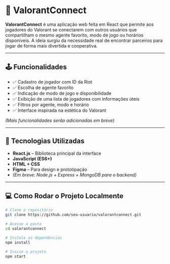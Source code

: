 # 🎯 ValorantConnect

**ValorantConnect** é uma aplicação web feita em React que permite aos jogadores do Valorant se conectarem com outros usuários que compartilham o mesmo agente favorito, modo de jogo ou horários disponíveis. A ideia surgiu da necessidade real de encontrar parceiros para jogar de forma mais divertida e cooperativa.

---

## 🕹️ Funcionalidades

- ✅ Cadastro de jogador com ID da Riot
- ✅ Escolha de agente favorito
- ✅ Indicação de modo de jogo e disponibilidade
- ✅ Exibição de uma lista de jogadores com informações úteis
- ✅ Filtros por agente, modo e horário
- ✅ Interface inspirada na estética do Valorant

*(Mais funcionalidades serão adicionadas em breve)*

---

## 🧪 Tecnologias Utilizadas

- **React.js** – Biblioteca principal da interface
- **JavaScript (ES6+)**
- **HTML + CSS**
- **Figma** – Para design e prototipação
- *(Em breve: Node.js + Express + MongoDB para o backend)*

---

## 💻 Como Rodar o Projeto Localmente

```bash
# Clone o repositório
git clone https://github.com/seu-usuario/valorantconnect.git

# Acesse a pasta
cd valorantconnect

# Instale as dependências
npm install

# Inicie o projeto
npm start
